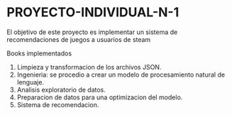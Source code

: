 # PROYECTO-INDIVIDUAL-N-1

El objetivo de este proyecto es implementar un sistema de recomendaciones de juegos a usuarios de steam

Books implementados
1. Limpieza y transformacion de los archivos JSON.
2. Ingenieria: se procedio a crear un modelo de procesamiento natural de lenguaje.
3. Analisis exploratorio de datos.
4. Preparacion de datos para una optimizacion del modelo.
5. Sistema de recomendacion.